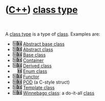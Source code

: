 
 

 

 

 

 

([C++](Cpp.md)) [class type](CppClassType.md)
===============================================

 

A [class type](CppClassType.md) is a type of [class](CppClass.md).
Examples are:

-   ![C++98](PicCpp98.png)![C++11](PicCpp11.png) [Abstract base
    class](CppAbstractBaseClass.md)
-   ![C++98](PicCpp98.png)![C++11](PicCpp11.png) [Abstract
    class](CppAbstractClass.md)
-   ![C++98](PicCpp98.png)![C++11](PicCpp11.png) [Base
    class](CppBaseClass.md)
-   ![C++98](PicCpp98.png)![C++11](PicCpp11.png)
    [Container](CppContainer.md)
-   ![C++98](PicCpp98.png)![C++11](PicCpp11.png) [Derived
    class](CppDerivedClass.md)
-   ![ ](PicSpacer.png)![C++11](PicCpp11.png) [Enum
    class](CppEnumClass.md)
-   ![C++98](PicCpp98.png)![C++11](PicCpp11.png)
    [Functor](CppFunctor.md)
-   ![C++98](PicCpp98.png)![C++11](PicCpp11.png) [POD](CppPod.md) (a
    C-style struct)
-   ![C++98](PicCpp98.png)![C++11](PicCpp11.png) [Template
    class](CppTemplateClass.md)
-   ![C++98](PicCpp98.png)![C++11](PicCpp11.png) [Winnebago
    class](CppWinnebagoClass.md): a do-it-all [class](CppClass.md)

 

 

 

 

 

 

